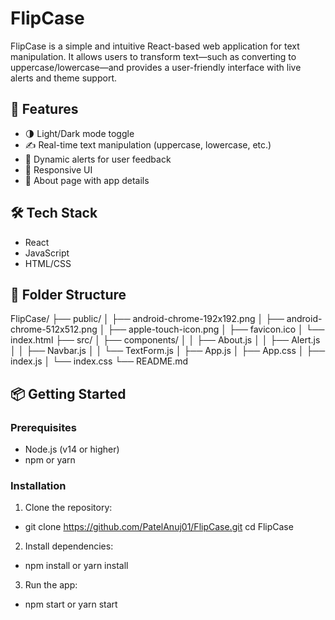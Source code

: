 # FlipCase

FlipCase is a simple and intuitive React-based web application for text manipulation. It allows users to transform text—such as converting to uppercase/lowercase—and provides a user-friendly interface with live alerts and theme support.

## 🚀 Features

- 🌗 Light/Dark mode toggle
- ✍️ Real-time text manipulation (uppercase, lowercase, etc.)
- 🚨 Dynamic alerts for user feedback
- 📱 Responsive UI
- 📄 About page with app details

## 🛠 Tech Stack

- React
- JavaScript
- HTML/CSS
  
## 📁 Folder Structure

FlipCase/ ├── public/ │ ├── android-chrome-192x192.png │ ├── android-chrome-512x512.png │ ├── apple-touch-icon.png │ ├── favicon.ico │ └── index.html ├── src/ │ ├── components/ │ │ ├── About.js │ │ ├── Alert.js │ │ ├── Navbar.js │ │ └── TextForm.js │ ├── App.js │ ├── App.css │ ├── index.js │ └── index.css └── README.md

## 📦 Getting Started

### Prerequisites

- Node.js (v14 or higher)
- npm or yarn

### Installation

1. Clone the repository:

- git clone https://github.com/PatelAnuj01/FlipCase.git 
  cd FlipCase

2. Install dependencies:

- npm install or yarn install

3. Run the app:

- npm start or yarn start
